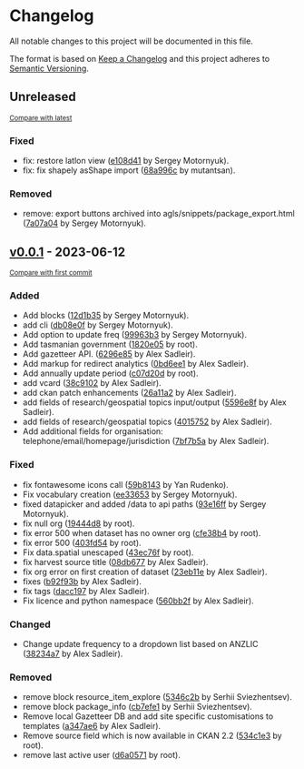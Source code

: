 # Changelog

All notable changes to this project will be documented in this file.

The format is based on [Keep a Changelog](http://keepachangelog.com/en/1.0.0/)
and this project adheres to [Semantic Versioning](http://semver.org/spec/v2.0.0.html).

<!-- insertion marker -->
## Unreleased

<small>[Compare with latest](https://github.com/DataShades/ckanext-agls/compare/v0.0.1...HEAD)</small>

### Fixed

- fix: restore latlon view ([e108d41](https://github.com/DataShades/ckanext-agls/commit/e108d4192c86ebe2c0c79070cbca8da75f99cacf) by Sergey Motornyuk).
- fix: fix shapely asShape import ([68a996c](https://github.com/DataShades/ckanext-agls/commit/68a996c1aad6fe2ed7b3dbb46efde7e166108ba4) by mutantsan).

### Removed

- remove: export buttons archived into agls/snippets/package_export.html ([7a07a04](https://github.com/DataShades/ckanext-agls/commit/7a07a04b5edddce24c74092bf90790afca551786) by Sergey Motornyuk).

<!-- insertion marker -->
## [v0.0.1](https://github.com/DataShades/ckanext-agls/releases/tag/v0.0.1) - 2023-06-12

<small>[Compare with first commit](https://github.com/DataShades/ckanext-agls/compare/99e5719444a7769ac962990019d33be042985d52...v0.0.1)</small>

### Added

- Add blocks ([12d1b35](https://github.com/DataShades/ckanext-agls/commit/12d1b354dffae08d8c82ccf490af4595d767e52e) by Sergey Motornyuk).
- add cli ([db08e0f](https://github.com/DataShades/ckanext-agls/commit/db08e0f61948136ea72fcd49c8d0249c9aa0e9e4) by Sergey Motornyuk).
- Add option to update freq ([99963b3](https://github.com/DataShades/ckanext-agls/commit/99963b3d427c7b2cd877e76327cb43e599444882) by Sergey Motornyuk).
- Add tasmanian government ([1820e05](https://github.com/DataShades/ckanext-agls/commit/1820e05cde8c251b2ecd7beb162a6380165fb67e) by root).
- Add gazetteer API. ([6296e85](https://github.com/DataShades/ckanext-agls/commit/6296e857ecac9d81c739cd3a1b1cd8f749829911) by Alex Sadleir).
- Add markup for redirect analytics ([0bd6ee1](https://github.com/DataShades/ckanext-agls/commit/0bd6ee1b2399851e0589449653a9e7859223ba1e) by Alex Sadleir).
- Add annually update period ([c07d20d](https://github.com/DataShades/ckanext-agls/commit/c07d20d80a5f0086406b571c447abcd7a041b1ea) by root).
- add vcard ([38c9102](https://github.com/DataShades/ckanext-agls/commit/38c9102cc69e11e02ee2449f8946f25d6f637dff) by Alex Sadleir).
- add ckan patch enhancements ([26a11a2](https://github.com/DataShades/ckanext-agls/commit/26a11a2fc7ed279223f3df8b9699a6811b1e2d57) by Alex Sadleir).
- add fields of research/geospatial topics input/output ([5596e8f](https://github.com/DataShades/ckanext-agls/commit/5596e8f0592c52da8087505316d85dbb889aae88) by Alex Sadleir).
- add fields of research/geospatial topics ([4015752](https://github.com/DataShades/ckanext-agls/commit/401575209bb0fc3cd44bdcb62650644ca6ee889c) by Alex Sadleir).
- Add additional fields for organisation: telephone/email/homepage/jurisdiction ([7bf7b5a](https://github.com/DataShades/ckanext-agls/commit/7bf7b5a417fff2cc5ce783ac36299a1bfe0d0574) by Alex Sadleir).

### Fixed

- fix fontawesome icons call ([59b8143](https://github.com/DataShades/ckanext-agls/commit/59b81432a5d4a64bebbde5debb9cb5fa867f0c20) by Yan Rudenko).
- Fix vocabulary creation ([ee33653](https://github.com/DataShades/ckanext-agls/commit/ee3365371142901b92775bd7877bc434f149329d) by Sergey Motornyuk).
- fixed datapicker and added /data to api paths ([93e16ff](https://github.com/DataShades/ckanext-agls/commit/93e16ff100fb2bb5a832c2f7255ea22d9ebd4066) by Sergey Motornyuk).
- fix null org ([19444d8](https://github.com/DataShades/ckanext-agls/commit/19444d8d6b1d444b8e3eeb67f5cf398f1f6cede1) by root).
- fix error 500 when dataset has no owner org ([cfe38b4](https://github.com/DataShades/ckanext-agls/commit/cfe38b4c26e927cfc0dfedae57ac2c6c9a64791c) by root).
- fix error 500 ([403fd54](https://github.com/DataShades/ckanext-agls/commit/403fd54ad779c14854e842e498cf60df312ca493) by root).
- Fix data.spatial unescaped ([43ec76f](https://github.com/DataShades/ckanext-agls/commit/43ec76f708529bef688dbd1f841050f681ae6816) by root).
- fix harvest source title ([08db677](https://github.com/DataShades/ckanext-agls/commit/08db6777384fafb857ea79e7b45f38700140a220) by Alex Sadleir).
- fix org error on first creation of dataset ([23eb11e](https://github.com/DataShades/ckanext-agls/commit/23eb11e130643b950763c0381ffc266aafdf7e77) by Alex Sadleir).
- fixes ([b92f93b](https://github.com/DataShades/ckanext-agls/commit/b92f93bd0356050db9626126eec9fd67c9a7c3d0) by Alex Sadleir).
- fix tags ([dacc197](https://github.com/DataShades/ckanext-agls/commit/dacc1975ac87f3594a8587d80990010f1e922573) by Alex Sadleir).
- Fix licence and python namespace ([560bb2f](https://github.com/DataShades/ckanext-agls/commit/560bb2fa05eb958d152e6c4abb7920015ebb0e49) by Alex Sadleir).

### Changed

- Change update frequency to a dropdown list based on ANZLIC ([38234a7](https://github.com/DataShades/ckanext-agls/commit/38234a797818eca658590f82102d3a24cb09a5fd) by Alex Sadleir).

### Removed

- remove block resource_item_explore ([5346c2b](https://github.com/DataShades/ckanext-agls/commit/5346c2b18fa495e9389b572dbf76cea554442502) by Serhii Sviezhentsev).
- remove block package_info ([cb7efe1](https://github.com/DataShades/ckanext-agls/commit/cb7efe18b4d1c4e79a51e394d7786ecd85ec8b2e) by Serhii Sviezhentsev).
- Remove local Gazetteer DB and add site specific customisations to templates ([a347ae6](https://github.com/DataShades/ckanext-agls/commit/a347ae68847639113766bf163c05cd2e77ddd472) by Alex Sadleir).
- Remove source field which is now available in CKAN 2.2 ([534c1e3](https://github.com/DataShades/ckanext-agls/commit/534c1e3fb365810d2d278113f77ea25d2b417e1b) by root).
- remove last active user ([d6a0571](https://github.com/DataShades/ckanext-agls/commit/d6a05712aba9740f2d96c9a273edd40aa757c077) by root).


